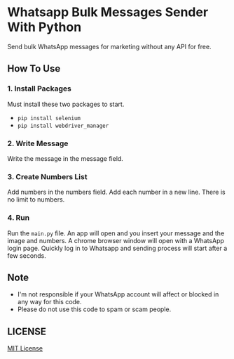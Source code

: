 # Whatsapp Bulk Messages Sender With Python
Send bulk WhatsApp messages for marketing without any API for free.

## How To Use

### 1. Install Packages
Must install these two packages to start.
- `pip install selenium`
- `pip install webdriver_manager`

### 2. Write Message
Write the message in the message field.

### 3. Create Numbers List
Add numbers in the numbers field. Add each number in a new line. There is no limit to numbers.

### 4. Run
Run the `main.py` file.
An app will open and you insert your message and the image and numbers.
A chrome browser window will open with a WhatsApp login page. Quickly log in to Whatsapp and sending process will start after a few seconds.

## Note
- I'm not responsible if your WhatsApp account will affect or blocked in any way for this code.
- Please do not use this code to spam or scam people.

## LICENSE
[MIT License](LICENSE)
